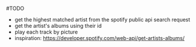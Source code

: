 #TODO

- get the highest matched artist from the spotify public api search request
- get the artist's albums using their id
- play each track by picture
- inspiration: https://developer.spotify.com/web-api/get-artists-albums/
